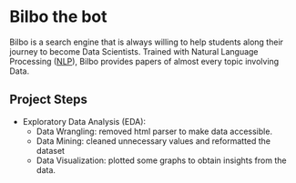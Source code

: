 # Bilbo the bot 
Bilbo is a search engine that is always willing to help students along their journey to become Data Scientists.
Trained with Natural Language Processing ([NLP](https://towardsdatascience.com/your-guide-to-natural-language-processing-nlp-48ea2511f6e1)), Bilbo provides papers of almost every topic involving Data.

## Project Steps
 - Exploratory Data Analysis (EDA):
    - Data Wrangling: removed html parser to make data accessible.
    - Data Mining: cleaned unnecessary values and reformatted the dataset
    - Data Visualization: plotted some graphs to obtain insights from the data.
